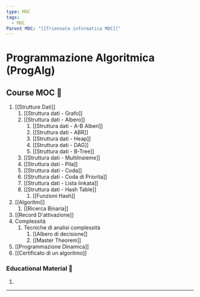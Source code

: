 ```yaml
---
type: MOC
tags:
  - MOC
Parent MOC: "[[Triennale informatica MOC]]"
---
```

# Programmazione Algoritmica (ProgAlg)

## Course MOC  📒
1. [[Strutture Dati]]
	1. [[Struttura dati - Grafo]]
	2. [[Struttura dati - Albero]]
		1. [[Struttura dati - A-B Alberi]]
		2. [[Struttura dati -  ABR]]
		3. [[Struttura dati - Heap]]
		4. [[Struttura dati - DAG]]
		5. [[Struttura dati - B-Tree]]
	3. [[Struttura dati - MultiInsieme]]
	4. [[Struttura dati - Pila]]
	5. [[Struttura dati - Coda]]
	6. [[Struttura dati - Coda di Priorita]]
	7. [[Struttura dati - Lista linkata]]
	8. [[Struttura dati - Hash Table]]
		1. [[Funzioni Hash]]
2. [[Algoritmi]]
	1. [[Ricerca Binaria]]
3. [[Record D'attivazione]]
4. Complessità
	1. Tecniche di analisi complessità
		1. [[Albero di decisione]]
		2. [[Master Theorem]]
5. [[Programmazione Dinamica]]
6. [[Certificato di un algoritmo]]



### Educational Material 🧱
1. 

---

